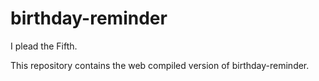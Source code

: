 # birthday-reminder
I plead the Fifth.

This repository contains the web compiled version of birthday-reminder.